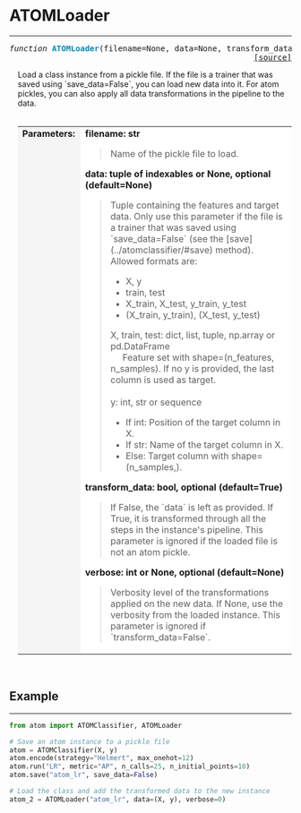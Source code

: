 # ATOMLoader
------------

<a name="atom"></a>
<pre><em>function</em> <strong style="color:#008AB8">ATOMLoader</strong>(filename=None, data=None, transform_data=True, verbose=None)
<div align="right"><a href="https://github.com/tvdboom/ATOM/blob/master/atom/api.py#L77">[source]</a></div></pre>
<div style="padding-left:3%">
Load a class instance from a pickle file. If the file is a trainer that
 was saved using `save_data=False`, you can load new data into it. For
 atom pickles, you can also apply all data transformations in the 
 pipeline to the data.
<br /><br />
<table width="100%">
<tr>
<td width="15%" style="vertical-align:top; background:#F5F5F5;"><strong>Parameters:</strong></td>
<td width="75%" style="background:white;">
<strong>filename: str</strong>
<blockquote>
Name of the pickle file to load.
</blockquote>
<strong>data: tuple of indexables or None, optional (default=None)</strong>
<blockquote>
Tuple containing the features and target data. Only use this parameter
 if the file is a trainer that was saved using `save_data=False` (see
 the [save](../atomclassifier/#save) method). Allowed formats are:
<ul>
<li>X, y</li>
<li>train, test</li>
<li>X_train, X_test, y_train, y_test</li>
<li>(X_train, y_train), (X_test, y_test)</li>
</ul>
X, train, test: dict, list, tuple, np.array or pd.DataFrame<br>
&nbsp;&nbsp;&nbsp;&nbsp;
Feature set with shape=(n_features, n_samples). If no y is provided, the
 last column is used as target.<br><br>
y: int, str or sequence<br>
<ul>
<li>If int: Position of the target column in X.</li>
<li>If str: Name of the target column in X.</li>
<li>Else: Target column with shape=(n_samples,).</li>
</ul>
</blockquote>
<strong>transform_data: bool, optional (default=True)</strong>
<blockquote>
If False, the `data` is left as provided. If True, it is transformed
 through all the steps in the instance's pipeline. This parameter is
 ignored if the loaded file is not an atom pickle.
</blockquote>
<strong>verbose: int or None, optional (default=None)</strong>
<blockquote>
Verbosity level of the transformations applied on the new data. If
 None, use the verbosity from the loaded instance. This parameter
 is ignored if `transform_data=False`.
</blockquote>
</tr>
</table>
</div>
<br />



## Example
----------

```python
from atom import ATOMClassifier, ATOMLoader

# Save an atom instance to a pickle file
atom = ATOMClassifier(X, y)
atom.encode(strategy="Helmert", max_onehot=12)
atom.run("LR", metric="AP", n_calls=25, n_initial_points=10)
atom.save("atom_lr", save_data=False)

# Load the class and add the transformed data to the new instance
atom_2 = ATOMLoader("atom_lr", data=(X, y), verbose=0)
```
